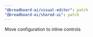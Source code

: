 ```yaml
---
"@breadboard-ai/visual-editor": patch
"@breadboard-ai/shared-ui": patch
---
```


Move configuration to inline controls
